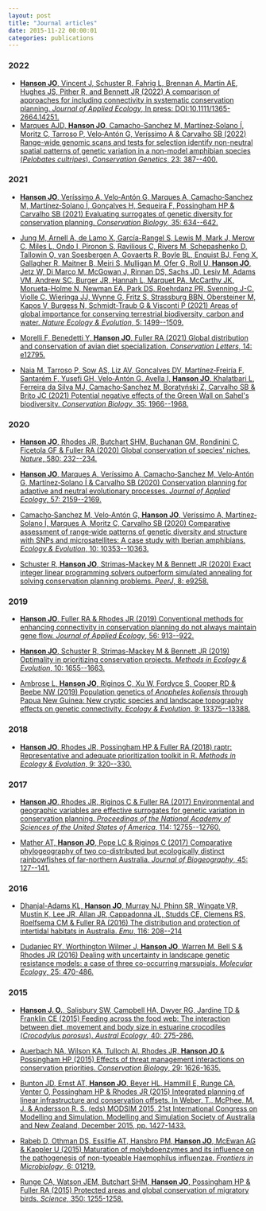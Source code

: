 ```yaml
---
layout: post
title: "Journal articles"
date: 2015-11-22 00:00:01
categories: publications
---
```


### 2022

* [**Hanson JO**, Vincent J, Schuster R, Fahrig L, Brennan A, Martin AE, Hughes JS, Pither R, and Bennett JR (2022) A comparison of approaches for including connectivity in systematic conservation planning. _Journal of Applied Ecology_, In press: DOI:10.1111/1365-2664.14251.](https://doi.org/10.1111/1365-2664.14251)
* [Marques AJD, **Hanson JO**, Camacho-Sanchez M, Martínez‐Solano Í, Moritz C, Tarroso P, Velo‐Antón G, Veríssimo A & Carvalho SB (2022) Range-wide genomic scans and tests for selection identify non-neutral spatial patterns of genetic variation in a non-model amphibian species (_Pelobates cultripes_). _Conservation Genetics_, 23: 387--400.](https://doi.org/10.1007/s10592-021-01425-3)

### 2021

* [**Hanson JO**, Veríssimo A, Velo‐Antón G, Marques A, Camacho‐Sanchez M, Martínez‐Solano Í, Gonçalves H, Sequeira F, Possingham HP & Carvalho SB (2021) Evaluating surrogates of genetic diversity for conservation planning. _Conservation Biology_, 35: 634--642.](https://doi.org/10.1111/cobi.13602)

* [Jung M, Arnell A, de Lamo X, García-Rangel S, Lewis M, Mark J, Merow C, Miles L, Ondo I, Pironon S, Ravilious C, Rivers M, Schepashenko D, Tallowin O, van Soesbergen A, Govaerts R, Boyle BL, Enquist BJ, Feng X, Gallagher R, Maitner B, Meiri S, Mulligan M, Ofer G, Roll U, **Hanson JO**, Jetz W, Di Marco M, McGowan J, Rinnan DS, Sachs JD, Lesiv M, Adams VM, Andrew SC, Burger JR, Hannah L, Marquet PA, McCarthy JK, Morueta-Holme N, Newman EA, Park DS, Roehrdanz PR, Svenning J-C, Violle C, Wieringa JJ, Wynne G, Fritz S, Strassburg BBN, Obersteiner M, Kapos V, Burgess N, Schmidt-Traub G & Visconti P (2021) Areas of global importance for conserving terrestrial biodiversity, carbon and water. _Nature Ecology & Evolution_, 5: 1499--1509.](https://doi.org/10.1038/s41559-021-01528-7)

* [Morelli F, Benedetti Y, **Hanson JO**, Fuller RA (2021) Global distribution and conservation of avian diet specialization. _Conservation Letters_, 14: e12795.](https://doi.org/10.1111/conl.12795)

* [Naia M, Tarroso P, Sow AS, Liz AV, Gonçalves DV, Martínez‐Freiría F, Santarém F, Yusefi GH, Velo‐Antón G, Avella I, **Hanson JO**, Khalatbari L, Ferreira da Silva MJ, Camacho‐Sanchez M, Boratyński Z, Carvalho SB & Brito JC (2021) Potential negative effects of the Green Wall on Sahel's biodiversity. _Conservation Biology_, 35: 1966--1968.](https://doi.org/10.1111/cobi.13755)

### 2020

* [**Hanson JO**, Rhodes JR, Butchart SHM, Buchanan GM, Rondinini C, Ficetola GF & Fuller RA (2020) Global conservation of species' niches. _Nature_, 580: 232--234.](https://doi.org/10.1038/s41586-020-2138-7)

* [**Hanson JO**, Marques A, Veríssimo A, Camacho‐Sanchez M, Velo‐Antón G, Martínez‐Solano Í & Carvalho SB (2020) Conservation planning for adaptive and neutral evolutionary processes. _Journal of Applied Ecology_, 57: 2159--2169.](https://doi.org/10.1111/1365-2664.13718)

* [Camacho‐Sanchez M, Velo‐Antón G, **Hanson JO**, Veríssimo A, Martínez‐Solano Í, Marques A, Moritz C, Carvalho SB (2020) Comparative assessment of range‐wide patterns of genetic diversity and structure with SNPs and microsatellites: A case study with Iberian amphibians. _Ecology & Evolution_, 10: 10353--10363.](https://onlinelibrary.wiley.com/doi/full/10.1002/ece3.6670)

* [Schuster R, **Hanson JO**, Strimas-Mackey M & Bennett JR (2020) Exact integer linear programming solvers outperform simulated annealing for solving conservation planning problems. _PeerJ_, 8: e9258.](https://doi.org/10.7717/peerj.9258)

### 2019

* [**Hanson JO**, Fuller RA & Rhodes JR (2019) Conventional methods for enhancing connectivity in conservation planning do not always maintain gene flow. _Journal of Applied Ecology_, 56: 913--922.](https://doi.org/10.1111/1365-2664.13315)

* [**Hanson JO**,  Schuster R, Strimas-Mackey M & Bennett JR (2019) Optimality in prioritizing conservation projects. _Methods in Ecology & Evolution_, 10: 1655--1663.](https://doi.org/10.1111/2041-210X.13264)

* [Ambrose L, **Hanson JO**, Riginos C, Xu W, Fordyce S, Cooper RD & Beebe NW (2019) Population genetics of _Anopheles koliensis_ through Papua New Guinea: New cryptic species and landscape topography effects on genetic connectivity. _Ecology & Evolution_, 9: 13375--13388.](https://doi.org/10.1002/ece3.5792)

### 2018

* [**Hanson JO**, Rhodes JR, Possingham HP & Fuller RA (2018) raptr: Representative and adequate prioritization toolkit in R. _Methods in Ecology & Evolution_, 9: 320--330.](https://doi.org/10.1111/2041-210X.12862)

### 2017

* [**Hanson JO**, Rhodes JR, Riginos C & Fuller RA (2017) Environmental and geographic variables are effective surrogates for genetic variation in conservation planning. _Proceedings of the National Academy of Sciences of the United States of America_, 114: 12755--12760.](https://dx.doi.org/10.1073/pnas.1711009114)

* [Mather AT, **Hanson JO**, Pope LC & Riginos C (2017) Comparative phylogeography of two co-distributed but ecologically distinct rainbowfishes of far-northern Australia. _Journal of Biogeography_, 45: 127--141.](https://dx.doi.org/10.1111/jbi.13117)

### 2016

* [Dhanjal-Adams KL, **Hanson JO**, Murray NJ, Phinn SR, Wingate VR, Mustin K, Lee JR, Allan JR, Cappadonna JL, Studds CE, Clemens RS, Roelfsema CM & Fuller RA (2016) The distribution and protection of intertidal habitats in Australia. _Emu_, 116: 208--214 ](https://doi.org/10.1071/MU15046)

* [Dudaniec RY, Worthington Wilmer J, **Hanson JO**, Warren M, Bell S & Rhodes JR (2016) Dealing with uncertainty in landscape genetic resistance models: a case of three co-occurring marsupials. _Molecular Ecology_, 25: 470-486.](http://dx.doi.org/10.1111/mec.13482)

### 2015

* [**Hanson J. O.**, Salisbury SW, Campbell HA, Dwyer RG, Jardine TD & Franklin CE (2015) Feeding across the food web: The interaction between diet, movement and body size in estuarine crocodiles (_Crocodylus porosus_). _Austral Ecology_, 40: 275-286.](http://dx.doi.org/10.1111/aec.12212)

* [Auerbach NA, Wilson KA, Tulloch AI, Rhodes JR, **Hanson JO** & Possingham HP (2015) Effects of threat management interactions on conservation priorities. _Conservation Biology_, 29: 1626-1635.](http://dx.doi.org/10.1111/cobi.12551)

* [Bunton JD, Ernst AT, **Hanson JO**, Beyer HL, Hammill E, Runge CA, Venter O, Possingham HP & Rhodes JR (2015) Integrated planning of linear infrastructure and conservation offsets. In Weber, T., McPhee, M. J. & Andersson R. S. (eds) MODSIM 2015, 21st International Congress on Modelling and Simulation. Modelling and Simulation Society of Australia and New Zealand, December 2015, pp. 1427-1433.](http://www.mssanz.org.au/modsim2015/F13/bunton.pdf)

* [Rabeb D, Othman DS, Essilfie AT, Hansbro PM, **Hanson JO**, McEwan AG & Kappler U (2015) Maturation of molybdoenzymes and its influence on the pathogenesis of non-typeable Haemophilus influenzae. _Frontiers in Microbiology_, 6: 01219.](http://dx.doi.org/10.3389/fmicb.2015.01219)

* [Runge CA, Watson JEM, Butchart SHM, **Hanson JO**, Possingham HP & Fuller RA (2015) Protected areas and global conservation of migratory birds. _Science_, 350: 1255-1258.](http://www.sciencemag.org/content/350/6265/1255.abstract)
